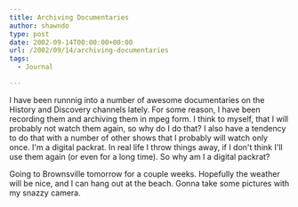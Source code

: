 ```yaml
---
title: Archiving Documentaries
author: shawndo
type: post
date: 2002-09-14T00:00:00+00:00
url: /2002/09/14/archiving-documentaries
tags:
  - Journal

---
```

I have been runnnig into a number of awesome documentaries on the History and Discovery channels lately. For some reason, I have been recording them and archiving them in mpeg form. I think to myself, that I will probably not watch them again, so why do I do that? I also have a tendency to do that with a number of other shows that I probably will watch only once. I'm a digital packrat. In real life I throw things away, if I don't think I'll use them again (or even for a long time). So why am I a digital packrat?  
  
Going to Brownsville tomorrow for a couple weeks. Hopefully the weather will be nice, and I can hang out at the beach. Gonna take some pictures with my snazzy camera.
